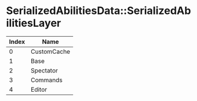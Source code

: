 # SerializedAbilitiesData::SerializedAbilitiesLayer

Index | Name
--- | ---
0 | CustomCache
1 | Base
2 | Spectator
3 | Commands
4 | Editor